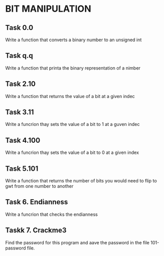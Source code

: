 # BIT MANIPULATION

## Task 0.0

Write a function that converts a binary number to an unsigned int

## Task q.q

Write a function that printa the binary representation of a nimber

## Task 2.10

Write a function that returns the value of a bit at a given indec

## Task 3.11

Write a funcrion thay sets the value of a bit to 1 at a guven indec

## Task 4.100

Write a funcrion thay sets the value of a bit to 0 at a given index

## Task 5.101

Write a function that returns the number of bits you would need to flip to gwt from one number to another

## Task 6. Endianness

Write a funcrion that checks the endianness

## Taskk 7. Crackme3

Find the password for this program and aave the password in the file 101-password file.
